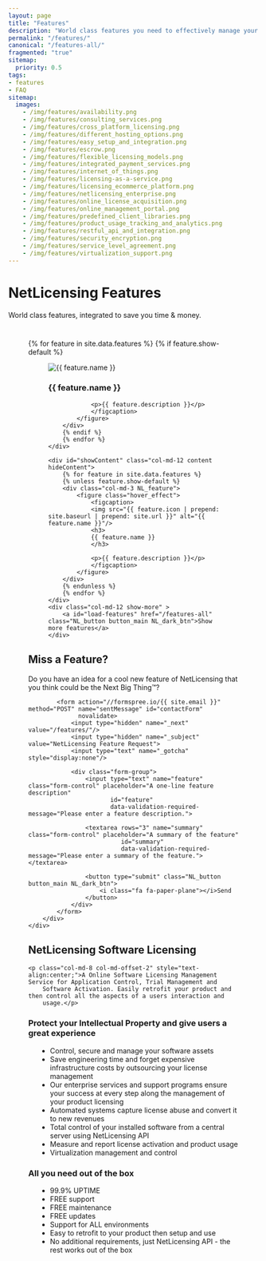 ```yaml
---
layout: page
title: "Features"
description: "World class features you need to effectively manage your product licenses"
permalink: "/features/"
canonical: "/features-all/"
fragmented: "true"
sitemap:
  priority: 0.5
tags:
- features
- FAQ
sitemap:
  images:
    - /img/features/availability.png
    - /img/features/consulting_services.png
    - /img/features/cross_platform_licensing.png
    - /img/features/different_hosting_options.png
    - /img/features/easy_setup_and_integration.png
    - /img/features/escrow.png
    - /img/features/flexible_licensing_models.png
    - /img/features/integrated_payment_services.png
    - /img/features/internet_of_things.png
    - /img/features/licensing-as-a-service.png
    - /img/features/licensing_ecommerce_platform.png
    - /img/features/netlicensing_enterprise.png
    - /img/features/online_license_acquisition.png
    - /img/features/online_management_portal.png
    - /img/features/predefined_client_libraries.png
    - /img/features/product_usage_tracking_and_analytics.png
    - /img/features/restful_api_and_integration.png
    - /img/features/security_encryption.png
    - /img/features/service_level_agreement.png
    - /img/features/virtualization_support.png
---
```

<div class="row NL_banner">
    <div class="col-md-6 col-md-offset-3 NL_about_page">
        <h1>NetLicensing Features</h1>
        <span>World class features, integrated to save you time & money.</span>
    </div>
</div>

<div class="row">
    <div style="padding:40px;">
        {% for feature in site.data.features %}
        {% if feature.show-default %}
        <div class="col-md-3 NL_feature">
            <figure class="hover_effect">
                <figcaption>
                <img src="{{ feature.icon | prepend: site.baseurl | prepend: site.url }}" alt="{{ feature.name }}"/>
                <h3>
                {{ feature.name }}
                </h3>

                <p>{{ feature.description }}</p>
                </figcaption>
            </figure>
        </div>
        {% endif %}
        {% endfor %}
    </div>

    <div id="showContent" class="col-md-12 content hideContent">
        {% for feature in site.data.features %}
        {% unless feature.show-default %}
        <div class="col-md-3 NL_feature">
            <figure class="hover_effect">
                <figcaption>
                <img src="{{ feature.icon | prepend: site.baseurl | prepend: site.url }}" alt="{{ feature.name }}"/>
                <h3>
                {{ feature.name }}
                </h3>

                <p>{{ feature.description }}</p>
                </figcaption>
            </figure>
        </div>
        {% endunless %}
        {% endfor %}
    </div>
    <div class="col-md-12 show-more" >
        <a id="load-features" href="/features-all" class="NL_button button_main NL_dark_btn">Show more features</a>
    </div>
</div>

<div class="row">
    <div class="col-md-12 NL_form_light NL_block">
        <div class="col-md-8 col-md-offset-2 NL_form_light_text">
            <h2>Miss a Feature?</h2>
            <span>Do you have an idea for a cool new feature of NetLicensing that you think could be the Next Big Thing™?</span>

            <form action="//formspree.io/{{ site.email }}" method="POST" name="sentMessage" id="contactForm"
                  novalidate>
                <input type="hidden" name="_next" value="/features/"/>
                <input type="hidden" name="_subject" value="NetLicensing Feature Request">
                <input type="text" name="_gotcha" style="display:none"/>

                <div class="form-group">
                    <input type="text" name="feature" class="form-control" placeholder="A one-line feature description"
                           id="feature"
                           data-validation-required-message="Please enter a feature description.">

                    <textarea rows="3" name="summary" class="form-control" placeholder="A summary of the feature"
                              id="summary"
                              data-validation-required-message="Please enter a summary of the feature."></textarea>

                    <button type="submit" class="NL_button button_main NL_dark_btn">
                        <i class="fa fa-paper-plane"></i>Send
                    </button>
                </div>
            </form>
        </div>
    </div>
</div>

<div class="row NL_block">
    <h2 class="col-md-12">NetLicensing Software Licensing</h2>

    <p class="col-md-8 col-md-offset-2" style="text-align:center;">A Online Software Licensing Management Service for Application Control, Trial Management and
        Software Activation. Easily retrofit your product and then control all the aspects of a users interaction and
        usage.</p>
</div>

<div class="row NL_FAQ">
    <div class="col-md-5 col-md-offset-1">
        <h3>Protect your Intellectual Property and give users a great experience</h3>
        <ul style="margin-left: 20px;">
            <li>Control, secure and manage your software assets</li>
            <li>Save engineering time and forget expensive infrastructure costs by outsourcing your license management</li>
            <li>Our enterprise services and support programs ensure your success at every step along the management of your product licensing</li>
            <li>Automated systems capture license abuse and convert it to new revenues</li>
            <li>Total control of your installed software from a central server using NetLicensing API</li>
            <li>Measure and report license activation and product usage</li>
            <li>Virtualization management and control</li>
        </ul>
    </div>
    <div class="col-md-5 col-md-offset-1">
        <h3>All you need out of the box</h3>
        <ul style="margin-left: 20px;">
            <li>99.9% UPTIME</li>
            <li>FREE support</li>
            <li>FREE maintenance</li>
            <li>FREE updates</li>
            <li>Support for ALL environments</li>
            <li>Easy to retrofit to your product then setup and use</li>
            <li>No additional requirements, just NetLicensing API - the rest works out of the box</li>
        </ul>
    </div>
</div>
